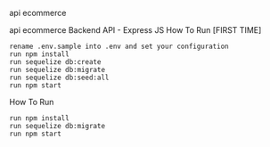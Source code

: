 api ecommerce

api ecommerce Backend API - Express JS 
How To Run [FIRST TIME]

    rename .env.sample into .env and set your configuration
    run npm install
    run sequelize db:create
    run sequelize db:migrate
    run sequelize db:seed:all
    run npm start

How To Run

    run npm install
    run sequelize db:migrate
    run npm start
